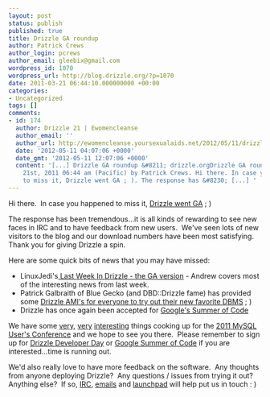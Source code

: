 ```yaml
---
layout: post
status: publish
published: true
title: Drizzle GA roundup
author: Patrick Crews
author_login: pcrews
author_email: gleebix@gmail.com
wordpress_id: 1070
wordpress_url: http://blog.drizzle.org/?p=1070
date: 2011-03-21 06:44:10.000000000 +00:00
categories:
- Uncategorized
tags: []
comments:
- id: 174
  author: Drizzle 21 | Ewomencleanse
  author_email: ''
  author_url: http://ewomencleanse.yoursexualaids.net/2012/05/11/drizzle-21/
  date: '2012-05-11 04:07:06 +0000'
  date_gmt: '2012-05-11 12:07:06 +0000'
  content: '[...] Drizzle GA roundup &#8211; drizzle.orgDrizzle GA roundup. March
    21st, 2011 06:44 am (Pacific) by Patrick Crews. Hi there. In case you happened
    to miss it, Drizzle went GA ; ). The response has &#8230; [...] '
---
```

Hi there.  In case you happened to miss it, <a href="http://blog.drizzle.org/2011/03/15/drizzle-2011-03-12-ga-tarball-has-been-released/">Drizzle went GA</a> ; )

The response has been tremendous...it is all kinds of rewarding to see new faces in IRC and to have feedback from new users.  We've seen lots of new visitors to the blog and our download numbers have been most satisfying.  Thank you for giving Drizzle a spin.

Here are some quick bits of news that you may have missed:
<ul>
	<li>LinuxJedi's<a href="http://www.linuxjedi.co.uk/?p=167"> Last Week In Drizzle - the GA version</a> - Andrew covers most of the interesting news from last week.</li>
	<li>Patrick Galbraith of Blue Gecko (and DBD::Drizzle fame) has provided some <a href="http://www.bluegecko.net/drizzle-3/blue-gecko-drizzle-amis-now-available/">Drizzle AMI's for everyone to try out their new favorite DBMS</a> ; )</li>
	<li>Drizzle has once again been accepted for <a href="http://wiki.drizzle.org/GSOC_2011">Google's Summer of Code</a></li>
</ul>
We have some <a href="http://dshrewsbury.blogspot.com/2011/03/multi-master-support-in-drizzle.html">very</a>, <a href="https://code.launchpad.net/~stewart/drizzle/multitenant">very</a> <a href="https://code.launchpad.net/~stewart/drizzle/xtrabackup">interesting</a> things cooking up for the <a href="http://blog.drizzle.org/2011/03/07/drizzle-sessions-at-the-2011-mysql-uc/">2011 MySQL User's Conference</a> and we hope to see you there.  Please remember to sign up for <a href="http://blog.drizzle.org/2011/01/17/drizzle-developer-day-2011/">Drizzle Developer Day</a> or <a href="http://wiki.drizzle.org/GSOC_2011">Google Summer of Code</a> if you are interested...time is running out.

We'd also really love to have more feedback on the software.  Any thoughts from anyone deploying Drizzle?  Any questions / issues from trying it out?  Anything else?  If so, <a href="irc://irc.freenode.net/drizzle">IRC</a>, <a href="https://launchpad.net/~drizzle-discuss">emails</a> and <a href="https://answers.launchpad.net/drizzle/+addquestion">launchpad</a> will help put us in touch : )
